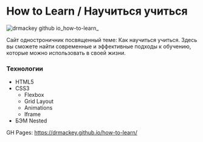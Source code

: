 # **How to Learn / Научиться учиться**
![drmackey github io_how-to-learn_](https://github.com/DrMackey/how-to-learn/assets/92988373/3ef86c6c-a96f-443c-ac38-9608753a0a54)

Сайт одностроничник посвященный теме: Как научиться учиться.
Здесь вы сможете найти современные и эффективные подходы к обучению,
которые можно использовать в своей жизни.

### Технологии

- HTML5
- CSS3
  - Flexbox
  - Grid Layout
  - Animations
  - Iframe
- БЭМ Nested

GH Pages: https://drmackey.github.io/how-to-learn/
